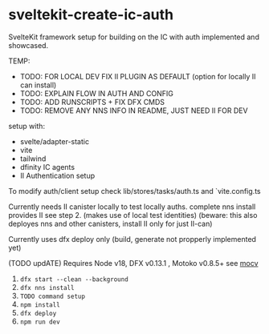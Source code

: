 # sveltekit-create-ic-auth

SvelteKit framework setup for building on the IC with auth implemented and showcased.

TEMP:

- TODO: FOR LOCAL DEV FIX II PLUGIN AS DEFAULT (option for locally II can install)
- TODO: EXPLAIN FLOW IN AUTH AND CONFIG
- TODO: ADD RUNSCRIPTS + FIX DFX CMDS
- TODO: REMOVE ANY NNS INFO IN README, JUST NEED II FOR DEV

setup with:

- svelte/adapter-static
- vite
- tailwind
- dfinity IC agents
- II Authentication setup

To modify auth/client setup check lib/stores/tasks/auth.ts and `vite.config.ts

Currently needs II canister locally to test locally auths.
complete nns install provides II see step 2. (makes use of local test identities)
(beware: this also deployes nns and other canisters, install II only for just II-can)

Currently uses dfx deploy only (build, generate not propperly implemented yet)

(TODO updATE) Requires Node v18, DFX v0.13.1 , Motoko v0.8.5+ see [mocv](https://forum.dfinity.org/t/moc-version-management/19011)

1. `dfx start --clean --background`
2. `dfx nns install`
3. `TODO command setup`
4. `npm install`
5. `dfx deploy`
6. `npm run dev`
